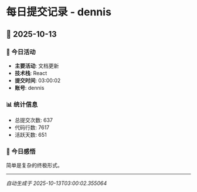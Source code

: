 # 每日提交记录 - dennis

## 📅 2025-10-13

### 🎯 今日活动
- **主要活动**: 文档更新
- **技术栈**: React
- **提交时间**: 03:00:02
- **账号**: dennis

### 📊 统计信息
- 总提交次数: 637
- 代码行数: 7617
- 活跃天数: 651

### 💭 今日感悟
简单是复杂的终极形式。

---
*自动生成于 2025-10-13T03:00:02.355064*
